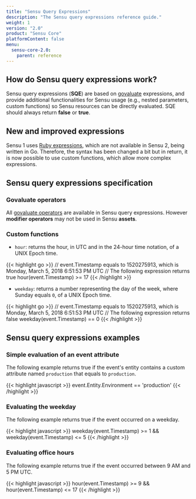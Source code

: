 ```yaml
---
title: "Sensu Query Expressions"
description: "The Sensu query expressions reference guide."
weight: 1
version: "2.0"
product: "Sensu Core"
platformContent: false 
menu:
  sensu-core-2.0:
    parent: reference
---
```


## How do Sensu query expressions work?

Sensu query expressions (**SQE**) are based on [govaluate][1] expressions, and
provide additional functionalities for Sensu usage (e.g., nested parameters,
custom functions) so Sensu resources can be directly evaluated. SQE should
always return **false** or **true**.

## New and improved expressions

Sensu 1 uses [Ruby expressions][2], which are not available in Sensu 2, being
written in Go. Therefore, the syntax has been changed a bit but in return, it is
now possible to use custom functions, which allow more complex expressions.

## Sensu query expressions specification

### Govaluate operators

All [govaluate operators][3] are available in Sensu query expressions. However
**modifier operators** may not be used in Sensu **assets**.

### Custom functions

* `hour`: returns the hour, in UTC and in the 24-hour time notation, of a UNIX
  Epoch time.

{{< highlight go >}}
// event.Timestamp equals to 1520275913, which is Monday, March 5, 2018 6:51:53 PM UTC
// The following expression returns true
hour(event.Timestamp) >= 17
{{< /highlight >}}

* `weekday`: returns a number representing the day of the week, where Sunday
  equals `0`, of a UNIX Epoch time.

{{< highlight go >}}
// event.Timestamp equals to 1520275913, which is Monday, March 5, 2018 6:51:53 PM UTC
// The following expression returns false
weekday(event.Timestamp) == 0
{{< /highlight >}}

## Sensu query expressions examples

### Simple evaluation of an event attribute

The following example returns true if the event's entity contains a custom
attribute named `production` that equals to `production`.

{{< highlight javascript >}}
event.Entity.Environment == 'production'
{{< /highlight >}}

### Evaluating the weekday

The following example returns true if the event occurred on a weekday.

{{< highlight javascript >}}
weekday(event.Timestamp) >= 1 && weekday(event.Timestamp) <= 5
{{< /highlight >}}


### Evaluating office hours

The following example returns true if the event occurred between 9 AM and 5 PM
UTC.

{{< highlight javascript >}}
hour(event.Timestamp) >= 9 && hour(event.Timestamp) <= 17
{{< /highlight >}}

[1]: https://github.com/Knetic/govaluate
[2]: ../../../1.2/reference/filters/#what-are-filter-attribute-eval-tokens
[3]: https://github.com/Knetic/govaluate/blob/master/MANUAL.md#operators